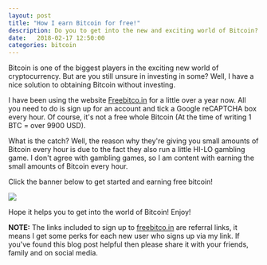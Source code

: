 ```yaml
---
layout: post
title: "How I earn Bitcoin for free!"
description: Do you to get into the new and exciting world of Bitcoin? Want to do it for free? This is how I've been earning Bitcoin for free.
date:   2018-02-17 12:50:00
categories: bitcoin
---
```


Bitcoin is one of the biggest players in the exciting new world of cryptocurrency. But are you still unsure in investing in some? Well, I have a nice solution to obtaining Bitcoin without investing. 

I have been using the website [Freebitco.in](https://freebitco.in/?r=2741724) for a little over a year now. All you need to do is sign up for an account and tick a Google reCAPTCHA box every hour. Of course, it's not a free whole Bitcoin (At the time of writing 1 BTC = over 9900 USD).

What is the catch? Well, the reason why they're giving you small amounts of Bitcoin every hour is due to the fact they also run a little HI-LO gambling game. I don't agree with gambling games, so I am content with earning the small amounts of Bitcoin every hour. 

Click the banner below to get started and earning free bitcoin!

<a href="https://freebitco.in/?r=2741724" class="text-center" style="margin: 0 auto"><img class="image-center img-center img-fluid" src="https://static1.freebitco.in/banners/468x60-3.png"/></a>

Hope it helps you to get into the world of Bitcoin! Enjoy!

**NOTE:** The links included to sign up to [freebitco.in](https://freebitco.in) are referral links, it means I get some perks for each new user who signs up via my link. If you've found this blog post helpful then please share it with your friends, family and on social media.
